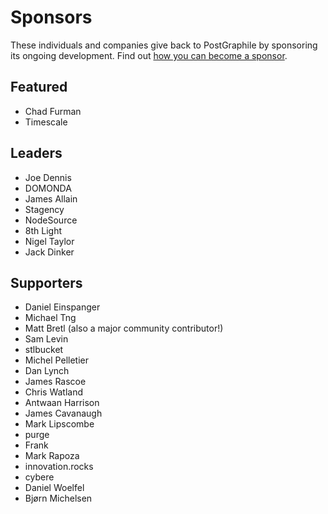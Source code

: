 # Sponsors

These individuals and companies give back to PostGraphile by sponsoring its
ongoing development. Find out [how you can become a
sponsor](https://graphile.org/sponsor/).

## Featured

- Chad Furman
- Timescale

## Leaders

- Joe Dennis
- DOMONDA
- James Allain
- Stagency
- NodeSource
- 8th Light
- Nigel Taylor
- Jack Dinker

## Supporters

- Daniel Einspanger
- Michael Tng
- Matt Bretl (also a major community contributor!)
- Sam Levin
- stlbucket
- Michel Pelletier
- Dan Lynch
- James Rascoe
- Chris Watland
- Antwaan Harrison
- James Cavanaugh
- Mark Lipscombe
- purge
- Frank
- Mark Rapoza
- innovation.rocks
- cybere
- Daniel Woelfel
- Bjørn Michelsen
